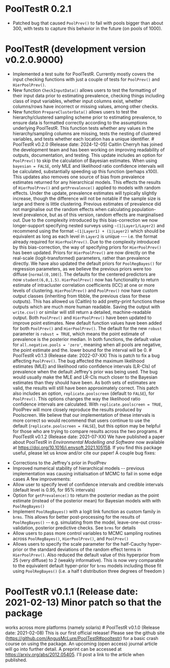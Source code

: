 # PoolTestR 0.2.1
- Patched bug that caused `PoolPrev()` to fail with pools bigger than about 300,
with tests to capture this behavior in the future (on pools of 1000).
# PoolTestR (development version v0.2.0.9000)
- Implemented a test suite for PoolTestR. Currently mostly covers the input
checking functions with just a couple of tests for `PoolPrev()` and
`HierPoolPrev()`.
- New function `CheckInputData()` allows users to test the formatting of their
input data prior to estimating prevalence, checking things including class of
input variables, whether input columns exist, whether columns/rows have
incorrect or missing values, among other checks.
- New function `PrepareClusterData()` allows users to test the hierarchy/clustered
sampling scheme prior to estimating prevalence, to ensure data is formatted
correctly according to the assumptions underlying PoolTestR. This function tests
whether any values in the hierarchy/sampling columns are missing, tests the
nesting of clustered variables, and tests whether each location has a unique
identifier. # PoolTestR v0.2.0 (Release date: 2024-12-05) Caitlin Cherryh has
joined the development team and has been working on improving readability of
outputs, documentation, and testing. This update includes an option for
`PoolPrev()` to skip the calculation of Bayesian estimates. When using `bayesian
= FALSE`, only MLE and likelihood ratio confidence intervals will be calculated,
substantially speeding up this function (perhaps x100). This updates also
removes one source of bias from prevalence estimates returned for any
hierarchical models. This effects the results of `HierPoolPrev()` and
`getPrevalence()` applied to models with random effects. Under the update,
prevalence estimates will typically slightly increase, though the difference
will not be notable if the sample size is large and there is little clustering.
Previous estimates of prevalence did not marginalise out the random effects when
calculating population-level prevalence, but as of this version, random effects
are marginalised out. Due to the complexity introduced by this bias-correction
we now longer-support specifying nested surveys using `~(1|Layer1/Layer2)` and
recommend using the format `~(1|Layer1) + (1|Layer2)` which should be equivalent
as long as each level in `Layer2` is unique --- i.e. the format already required
for `HierPoolPrev()`. Due to the complexity introduced by this bias-correction,
the way of specifying priors for `HierPoolPrev()` has been updated. Priors for
`HierPoolPrev()` are now directly on the real-scale (logit-transformed)
parameters, rather than prevalence directly. We have also updated the default
priors for `PoolRegBayes()` for regression parameters, as we believe the
previous priors were too diffuse (`normal(0,100)`). The defaults for the
centered predictors are now `student(6,0,1.5)`. `HierPoolPrev()` now has
functionality to return estimate of intracluster correlation coefficients (ICC)
at one or more levels of clustering. `HierPoolPrev()` and `PoolPrev()` now have
custom output classes (inheriting from tibble, the previous class for these
outputs). This has allowed us (Caitlin) to add pretty-print functions these
outputs which are much more human readable. Saving the output with `write.csv()`
or similar will still return a detailed, machine-readable output. Both
`PoolPrev()` and `HierPoolPrev()` have been updated to improve point estimates.
New default function values have been added for both `PoolPrev()` and
`HierPoolPrev()`. The default for the new `robust` parameter is `robust = TRUE`,
which means the point estimate of prevalence is the posterior median. In both
functions, the default value for `all.negative.pools = 'zero'`, meaning when all
pools are negative, the point estimate and the. lower bound for the interval
will be 0. # PoolTestR v0.1.3 (Release date: 2022-07-XX) This is patch to fix a
bug affecting `PoolPrev()`. The bug affected the maximum likelihood estimates
(MLE) and likelihood ratio confidence intervals (LR-CIs) of prevalence when the
default Jeffrey's prior was being used. The bug would usually make the MLE and
LR-CIs much closer to the Bayesian estimates than they should have been. As both
sets of estimates are valid, the results will still have been approximately
correct. This patch also includes an option, `replicate.poolscreen` (default to
`FALSE`), for `PoolPrev()`. This options changes the way the likelihood ratio
confidence intervals are calculated. With `replicate.poolscreen = TRUE`,
PoolPrev will more closely reproduce the results produced by Poolscreen. We
believe that our implementation of these intervals is more correct so would
recommend that users continue to use the default (`replicate.poolscreen =
FALSE`), but this option may be helpful for those who are trying to compare
results across the two programs. # PoolTestR v0.1.2 (Release date: 2021-07-XX)
We have published a paper about PoolTestR in *Environmental Modelling and
Software* now available at https://doi.org/10.1016/j.envsoft.2021.105158. If you
find this package useful, please let us know and/or cite our paper! A couple bug
fixes:
* Corrections to the Jeffrey's prior in PoolPrev
* Improved numerical stability of hierarchical models -- previous implementation was causing initialisation of MCMC to fail in some edge cases
A few improvements:
* Allow user to specify level of confidence intervals and credible intervals (default level is 0.95, for 95% intervals)
* Option for `getPrevalence()` to return the posterior median as the point estimate (instead of the posterior mean) for Bayesian models with with `PoolRegBayes()`
* Implement `PoolRegBayes()` with a logit link function as custom family in `brms`. This allows for better post-processing for the results of `PoolRegBayes()` -- e.g. simulating from the model, leave-one-out cross-validation, posterior predictive checks. See `brms` for details
* Allow users to pass more control variables to MCMC sampling routines across `PoolRegBayes()`, `HierPoolPrev()`, and `PoolPrev()`
* Allows users to specify the scale parameter for the half-Cauchy hyper-prior or the standard deviations of the random effect terms in `HierPoolPrev()`. Also reduced the default value of this hyperprior from 25 (very diffuse) to 2 (weakly informative). This is now very comparable to the equivalent default hyper-prior for `brms` models including those fit using `PoolRegBayes()` (i.e. a half t distribution three degrees of freedom )
# PoolTestR v0.1.1 (Release date: 2021-02-13) Minor patch so that the package
works across more platforms (namely solaris) # PoolTestR v0.1.0 (Release date:
2021-02-08) This is our first official release! Please see the github site
(https://github.com/AngusMcLure/PoolTestR#pooltestr) for a basic crash course on
using the package. An upcoming (open access) journal article will go into
further detail. A preprint can be accessed at https://arxiv.org/abs/2012.05405.
I'll post a link to the article when published.